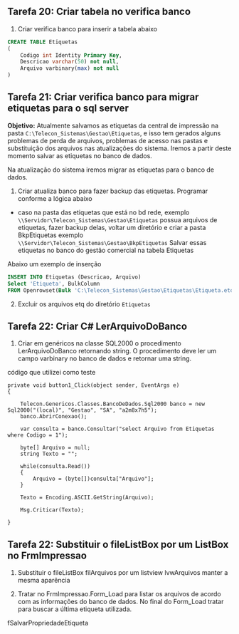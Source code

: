 ## Tarefa 20: Criar tabela no verifica banco
1. Criar verifica banco para inserir a tabela abaixo

``` sql
CREATE TABLE Etiquetas
(
    Codigo int Identity Primary Key,
    Descricao varchar(50) not null,
    Arquivo varbinary(max) not null
)            
```

## Tarefa 21: Criar verifica banco para migrar etiquetas para o sql server
**Objetivo:** Atualmente salvamos as etiquetas da central de impressão na pasta `C:\Telecon_Sistemas\Gestao\Etiquetas`, e isso tem gerados alguns problemas de perda de arquivos, problemas de acesso nas pastas e substituição dos arquivos nas atualizações do sistema. Iremos a partir deste momento salvar as etiquetas no banco de dados. 

Na atualização do sistema iremos migrar as etiquetas para o banco de dados.
1. Criar atualiza banco para fazer backup das etiquetas. Programar conforme a lógica abaixo
* caso na pasta das etiquetas que está no bd rede, exemplo `\\Servidor\Telecon_Sistemas\Gestao\Etiquetas` possua arquivos de etiquetas, fazer backup delas, voltar um diretório e criar a pasta BkpEtiquetas exemplo `\\Servidor\Telecon_Sistemas\Gestao\BkpEtiquetas`
Salvar essas etiquetas no banco do gestão comercial na tabela Etiquetas

Abaixo um exemplo de inserção
``` sql
INSERT INTO Etiquetas (Descricao, Arquivo) 
Select 'Etiqueta', BulkColumn
FROM Openrowset(Bulk 'C:\Telecon_Sistemas\Gestao\Etiquetas\Etiqueta.etq', Single_Blob) as Arquivo
```            

2. Excluir os arquivos etq do diretório `Etiquetas`

## Tarefa 22: Criar C# LerArquivoDoBanco 

1. Criar em genéricos na classe SQL2000 o procedimento LerArquivoDoBanco retornando string. O procedimento deve ler um campo varbinary no banco de dados e retornar uma string.

código que utilizei como teste

``` Csharp
private void button1_Click(object sender, EventArgs e)
{

    Telecon.Genericos.Classes.BancoDeDados.Sql2000 banco = new Sql2000("(local)", "Gestao", "SA", "a2m8x7h5");
    banco.AbrirConexao();
    
    var consulta = banco.Consultar("select Arquivo from Etiquetas where Codigo = 1");

    byte[] Arquivo = null;
    string Texto = "";

    while(consulta.Read())
    {
        Arquivo = (byte[])consulta["Arquivo"];
    }

    Texto = Encoding.ASCII.GetString(Arquivo);

    Msg.Criticar(Texto);

}
```        

## Tarefa 22: Substituir o fileListBox por um ListBox no FrmImpressao

1. Substituir o fileListBox filArquivos por um listview lvwArquivos manter a mesma aparência

1. Tratar no FrmImpressao.Form_Load para listar os arquivos de acordo com as informações do banco de dados. No final do Form_Load tratar para buscar a última etiqueta utilizada.





fSalvarPropriedadeEtiqueta

